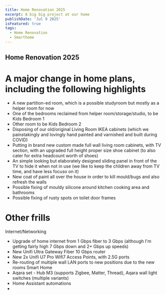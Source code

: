 ```yaml
---
title: Home Renovation 2025
excerpt: A big big project at our home
publishDate: 'Jul 9 2025'
isFeatured: true
tags:
  - Home Renovation
  - Smarthome
---
```


## Home Renovation 2025

# A major change in home plans, including the following highlights

- A new partition-ed room, which is a possible studyroom but mostly as a helper room for now
- One of the bedrooms reclaimed from helper room/storage/studio, to be Kids Bedroom 1
- Other room to be Kids Bedroom 2
- Disposing of our old/original Living Room IKEA cabinets (which we painstakingly and lovingly hand painted and varnished and built during COVID)
- Putting in brand new custom made full wall living room cabinets, with TV section, with an upgraded full height proper size shoe cabinet (to also cater for extra headcount worth of shoes)
- An simple looking but elaborately designed sliding panel in front of the TV to hide it when not in use (we like to keep the children away from TV time, and have less focuso on it)
- New coat of paint all over the house in order to kill mould/bugs and also refresh the walls
- Possible fixing of mouldy silicone around kitchen cooking area and bathrooms
- Possible fixing of rusty spots on toilet door frames

# Other frills
Internet/Networking
- Upgrade of home internet from 1 Gbps fiber to 3 Gbps (although I'm getting fairly high 7 Gbps down and 2+ Gbps up speeds)
- New Unifi Ultra Gateway Fiber 10 Gbps router
- New 2x Unifi U7 Pro Wifi7 Access Points, with 2.5G ports
- Re-routing of multiple wall LAN ports to new positions due to the new rooms
Smart Home
- Aqara set - Hub M3 (supports Zigbee, Matter, Thread), Aqara wall light switches (multiple variants)
- Home Assistant automations
- 
